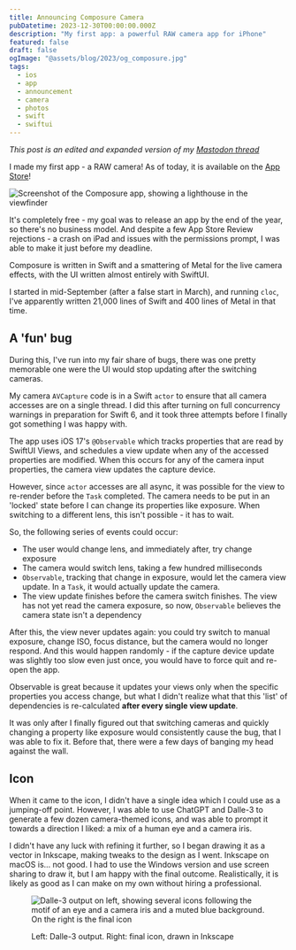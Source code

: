 ```yaml
---
title: Announcing Composure Camera
pubDatetime: 2023-12-30T00:00:00.000Z
description: "My first app: a powerful RAW camera app for iPhone"
featured: false
draft: false
ogImage: "@assets/blog/2023/og_composure.jpg"
tags:
  - ios
  - app
  - announcement
  - camera
  - photos
  - swift
  - swiftui
---
```


_This post is an edited and expanded version of my
[Mastodon thread](https://mastodon.social/@rioog/111665343787724046)_

I made my first app - a RAW camera! As of today, it is available on the
[App Store](https://apps.apple.com/us/app/composure-camera/id6471194287)!

![Screenshot of the Composure app, showing a lighthouse in the viewfinder](@assets/blog/2023/composure_1.0.0_screenshot_lighthouse.png)

It's completely free - my goal was to release an app by the end of the year, so
there's no business model. And despite a few App Store Review rejections -
a crash on iPad and issues with the permissions prompt, I was able to make it
just before my deadline.

Composure is written in Swift and a smattering of Metal for the live camera
effects, with the UI written almost entirely with SwiftUI.

I started in mid-September (after a false start in March), and running `cloc`,
I've apparently written 21,000 lines of Swift and 400 lines of Metal in that time.

## A 'fun' bug

During this, I've run into my fair share of bugs, there was one pretty memorable
one were the UI would stop updating after the switching cameras.

My camera `AVCapture` code is in a Swift `actor` to ensure that all camera
accesses are on a single thread. I did this after turning on full concurrency
warnings in preparation for Swift 6, and it took three attempts before I finally
got something I was happy with.

The app uses iOS 17's `@Observable` which tracks properties that are read by
SwiftUI Views, and schedules a view update when any of the accessed properties
are modified. When this occurs for any of the camera input properties, the
camera view updates the capture device.

However, since `actor` accesses are all async, it was possible for the view to
re-render before the `Task` completed. The camera needs to be put in an 'locked'
state before I can change its properties like exposure. When switching to a
different lens, this isn't possible - it has to wait.

So, the following series of events could occur:

- The user would change lens, and immediately after, try change exposure
- The camera would switch lens, taking a few hundred milliseconds
- `Observable`, tracking that change in exposure, would let the camera view update.
  In a `Task`, it would actually update the camera.
- The view update finishes before the camera switch finishes. The view has
  not yet read the camera exposure, so now, `Observable` believes the camera
  state isn't a dependency

After this, the view never updates again: you could try switch to manual exposure,
change ISO, focus distance, but the camera would no longer respond. And this
would happen randomly - if the capture device update was slightly too slow even
just once, you would have to force quit and re-open the app.

Observable is great because it updates your views only when the specific properties
you access change, but what I didn't realize what that this 'list' of dependencies
is re-calculated **after every single view update**.

It was only after I finally figured out that switching cameras and quickly changing
a property like exposure would consistently cause the bug, that I was able to fix
it. Before that, there were a few days of banging my head against the wall.

## Icon

When it came to the icon, I didn't have a single idea which I could use as a
jumping-off point. However, I was able to use ChatGPT and Dalle-3 to generate
a few dozen camera-themed icons, and was able to prompt it towards a direction
I liked: a mix of a human eye and a camera iris.

I didn't have any luck with refining it further, so I began drawing it as a
vector in Inkscape, making tweaks to the design as I went. Inkscape on macOS
is... not good. I had to use the Windows version and use screen sharing to draw
it, but I am happy with the final outcome. Realistically, it is likely as good
as I can make on my own without hiring a professional.

<figure>

![Dalle-3 output on left, showing several icons following the motif of an eye and a camera iris and a muted blue background. On the right is the final icon](@assets/blog/2023/composure_icon_dalle_final_sbs.jpg)

  <figcaption>
    Left: Dalle-3 output. Right: final icon, drawn in Inkscape
  </figcaption>
</figure>
